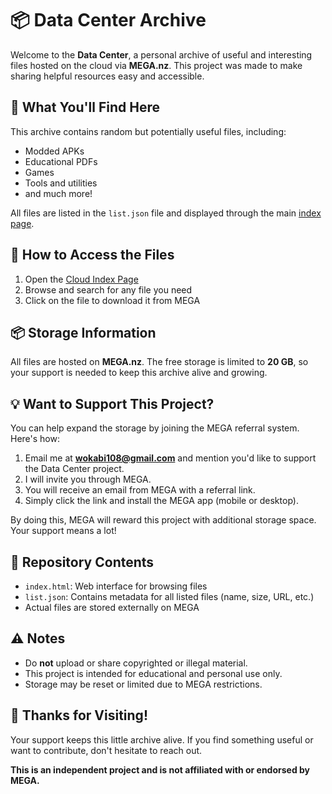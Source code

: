 # 📦 Data Center Archive

Welcome to the **Data Center**, a personal archive of useful and interesting files hosted on the cloud via **MEGA.nz**. This project was made to make sharing helpful resources easy and accessible.

## 📁 What You'll Find Here
This archive contains random but potentially useful files, including:
- Modded APKs
- Educational PDFs
- Games
- Tools and utilities
- and much more!

All files are listed in the `list.json` file and displayed through the main [index page](https://Hamzah82.github.io/cloud/).

## 🔗 How to Access the Files
1. Open the [Cloud Index Page](https://Hamzah82.github.io/cloud/)
2. Browse and search for any file you need
3. Click on the file to download it from MEGA

## 📦 Storage Information
All files are hosted on **MEGA.nz**. The free storage is limited to **20 GB**, so your support is needed to keep this archive alive and growing.

## 💡 Want to Support This Project?
You can help expand the storage by joining the MEGA referral system. Here's how:

1. Email me at **wokabi108@gmail.com** and mention you'd like to support the Data Center project.
2. I will invite you through MEGA.
3. You will receive an email from MEGA with a referral link.
4. Simply click the link and install the MEGA app (mobile or desktop).

By doing this, MEGA will reward this project with additional storage space. Your support means a lot!

## 📂 Repository Contents
- `index.html`: Web interface for browsing files
- `list.json`: Contains metadata for all listed files (name, size, URL, etc.)
- Actual files are stored externally on MEGA

## ⚠️ Notes
- Do **not** upload or share copyrighted or illegal material.
- This project is intended for educational and personal use only.
- Storage may be reset or limited due to MEGA restrictions.

## 🙌 Thanks for Visiting!
Your support keeps this little archive alive. If you find something useful or want to contribute, don't hesitate to reach out.

**This is an independent project and is not affiliated with or endorsed by MEGA.**

